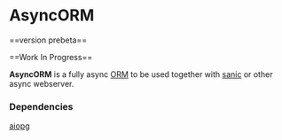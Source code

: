 # AsyncORM

==version prebeta==

==Work In Progress==

**AsyncORM** is a fully async [ORM](https://en.wikipedia.org/wiki/Object-relational_mapping) to be used together with [sanic](https://github.com/channelcat/sanic) or other async webserver.

### Dependencies
[aiopg](https://github.com/aio-libs/aiopg)
